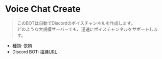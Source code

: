 # Voice Chat Create
> このBOTは自動でDiscordのボイスチャンネルを作成します。<br>
> どのような大規模サーバーでも、迅速にボイスチャンネルをサポートします。

- 種類: 依頼
- Discord BOT: [招待URL](<https://discord.com/api/oauth2/authorize?client_id=1124616218167492658&permissions=8&scope=bot>)

